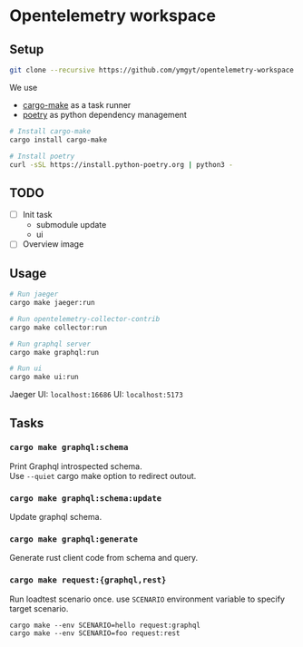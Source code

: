 # Opentelemetry workspace

## Setup

```sh
git clone --recursive https://github.com/ymgyt/opentelemetry-workspace.git
```

We use 
 * [cargo-make](https://github.com/sagiegurari/cargo-make) as a task runner 
 * [poetry](https://python-poetry.org/docs/) as python dependency management

```sh
# Install cargo-make
cargo install cargo-make

# Install poetry
curl -sSL https://install.python-poetry.org | python3 -
```


## TODO

- [ ] Init task
  - submodule update
  - ui
- [ ] Overview image

## Usage

```sh
# Run jaeger
cargo make jaeger:run

# Run opentelemetry-collector-contrib
cargo make collector:run

# Run graphql server
cargo make graphql:run

# Run ui
cargo make ui:run
```

Jaeger UI: `localhost:16686`
UI: `localhost:5173`

## Tasks

### `cargo make graphql:schema`

Print Graphql introspected schema.  
Use `--quiet` cargo make option to redirect outout.

### `cargo make graphql:schema:update`

Update graphql schema.


### `cargo make graphql:generate`

Generate rust client code from schema and query.


### `cargo make request:{graphql,rest}`

Run loadtest scenario once.  use `SCENARIO` environment variable to specify target scenario.  

`cargo make --env SCENARIO=hello request:graphql`  
`cargo make --env SCENARIO=foo request:rest`
